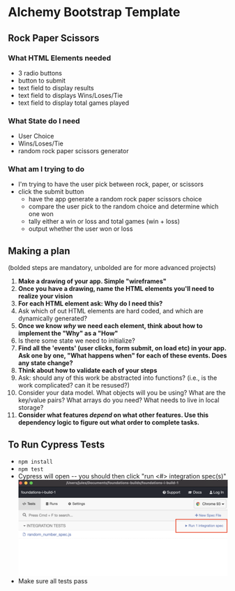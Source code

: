 # Alchemy Bootstrap Template

## Rock Paper Scissors

### What HTML Elements needed
* 3 radio buttons
* button to submit
* text field to display results 
* text field to displays Wins/Loses/Tie
* text field to display total games played

### What State do I need
* User Choice
* Wins/Loses/Tie
* random rock paper scissors generator

### What am I trying to do
* I'm trying to have the user pick between rock, paper, or scissors
* click the submit button
    * have the app generate a random rock paper scissors choice
    * compare the user pick to the random choice and determine which one won
    * tally either a win or loss and total games (win + loss)
    * output whether the user won or loss







## Making a plan

(bolded steps are mandatory, unbolded are for more advanced projects)

1) **Make a drawing of your app. Simple "wireframes"**
2) **Once you have a drawing, name the HTML elements you'll need to realize your vision**
3) **For each HTML element ask: Why do I need this?**
4) Ask which of out HTML elements are hard coded, and which are dynamically generated?
5) **Once we know _why_ we need each element, think about how to implement the "Why" as a "How"**
6) Is there some state we need to initialize?
7) **Find all the 'events' (user clicks, form submit, on load etc) in your app. Ask one by one, "What happens when" for each of these events. Does any state change?**
8) **Think about how to validate each of your steps**
9) Ask: should any of this work be abstracted into functions? (i.e., is the work complicated? can it be resused?)
10) Consider your data model. What objects will you be using? What are the key/value pairs? What arrays do you need? What needs to live in local storage?
11) **Consider what features _depend_ on what other features. Use this dependency logic to figure out what order to complete tasks.**


## To Run Cypress Tests
* `npm install`
* `npm test`
* Cypress will open -- you should then click "run <#> integration spec(s)"
    ![](cypress.png)
* Make sure all tests pass